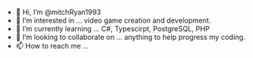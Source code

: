 - 👋 Hi, I’m @mitchRyan1993
- 👀 I’m interested in ... video game creation and development.
- 🌱 I’m currently learning ... C#, Typescirpt, PostgreSQL, PHP
- 💞️ I’m looking to collaborate on ... anything to help progress my coding.
- 📫 How to reach me ...

<!---
mitchRyan1993/mitchRyan1993 is a ✨ special ✨ repository because its `README.md` (this file) appears on your GitHub profile.
You can click the Preview link to take a look at your changes.
--->
